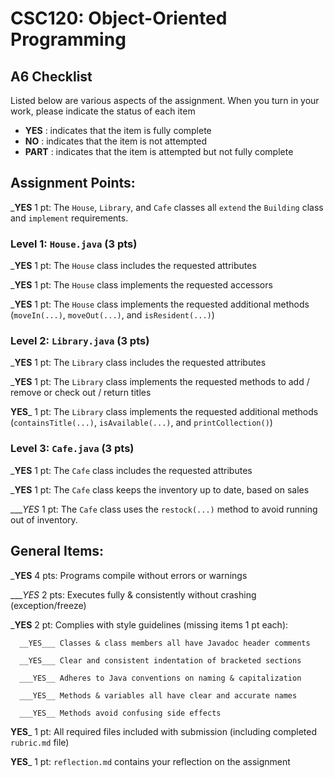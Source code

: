 # CSC120: Object-Oriented Programming
## A6 Checklist

Listed below are various aspects of the assignment.  When you turn in your work, please indicate the status of each item

- **YES** : indicates that the item is fully complete
- **NO** : indicates that the item is not attempted
- **PART** : indicates that the item is attempted but not fully complete


## Assignment Points:

___YES__ 1 pt: The `House`, `Library`, and `Cafe` classes all `extend` the `Building` class and `implement` requirements.

### Level 1: `House.java` (3 pts)

___YES__ 1 pt: The `House` class includes the requested attributes

___YES__ 1 pt: The `House` class implements the requested accessors

___YES__ 1 pt: The `House` class implements the requested additional methods (`moveIn(...)`, `moveOut(...)`, and `isResident(...)`)

### Level 2: `Library.java` (3 pts)

___YES__ 1 pt: The `Library` class includes the requested attributes

___YES__ 1 pt: The `Library` class implements the requested methods to add / remove or check out / return titles

__YES___ 1 pt: The `Library` class implements the requested additional methods (`containsTitle(...)`, `isAvailable(...)`, and `printCollection()`)

### Level 3: `Cafe.java` (3 pts)

___YES__ 1 pt: The `Cafe` class includes the requested attributes

___YES__ 1 pt: The `Cafe` class keeps the inventory up to date, based on sales

____YES_ 1 pt: The `Cafe` class uses the `restock(...)` method to avoid running out of inventory.



## General Items:

___YES__ 4 pts: Programs compile without errors or warnings

____YES_ 2 pts: Executes fully & consistently without crashing (exception/freeze)

___YES__ 2 pt: Complies with style guidelines (missing items 1 pt each):

      __YES___ Classes & class members all have Javadoc header comments

      __YES___ Clear and consistent indentation of bracketed sections

      ___YES__ Adheres to Java conventions on naming & capitalization

      ___YES__ Methods & variables all have clear and accurate names

      ___YES__ Methods avoid confusing side effects

__YES___ 1 pt: All required files included with submission (including completed `rubric.md` file)

__YES___ 1 pt: `reflection.md` contains your reflection on the assignment
